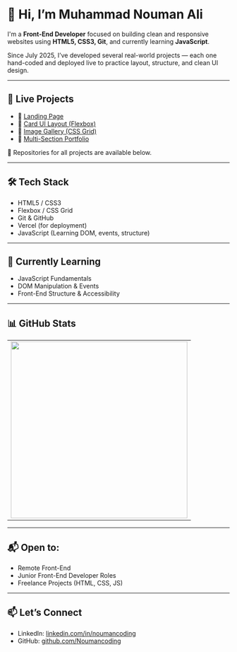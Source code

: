 # 👋 Hi, I’m Muhammad Nouman Ali

I'm a **Front-End Developer** focused on building clean and responsive websites using **HTML5, CSS3, Git**, and currently learning **JavaScript**.

Since July 2025, I’ve developed several real-world projects — each one hand-coded and deployed live to practice layout, structure, and clean UI design.

---

## 🚀 Live Projects

- 🔹 [Landing Page](https://landing-page-noumancoding.vercel.app)
- 🔹 [Card UI Layout (Flexbox)](https://card-ui-html-css.vercel.app)
- 🔹 [Image Gallery (CSS Grid)](https://responsive-image-gallery-html-css.vercel.app)
- 🔹 [Multi-Section Portfolio](https://multi-section-portfolio-html-css.vercel.app)

🔗 Repositories for all projects are available below.

---

## 🛠️ Tech Stack

- HTML5 / CSS3  
- Flexbox / CSS Grid  
- Git & GitHub  
- Vercel (for deployment)  
- JavaScript (Learning DOM, events, structure)

---

## 📌 Currently Learning

- JavaScript Fundamentals  
- DOM Manipulation & Events  
- Front-End Structure & Accessibility

---

## 📊 GitHub Stats  

<table align="center">
  <tr>
    <td align="center">
      <img src="https://github-readme-stats.vercel.app/api/top-langs/?username=Noumancoding&layout=compact&theme=tokyonight&hide_border=true" width="400" />
    </td>
  </tr>
</table>


---
## 📬 Open to:

- Remote Front-End   
- Junior Front-End Developer Roles  
- Freelance Projects (HTML, CSS, JS)

---

## 📫 Let’s Connect

- LinkedIn: [linkedin.com/in/noumancoding](https://linkedin.com/in/noumancoding)
- GitHub: [github.com/Noumancoding](https://github.com/Noumancoding)
